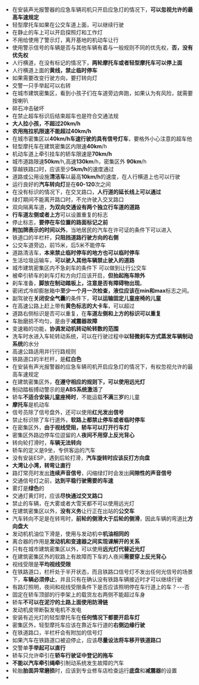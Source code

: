 - 在安装声光报警器的应急车辆司机只开启应急灯的情况下，**可以忽视允许的最高车速规定**
- 轻型摩托车如果在公交车道上面，可以继续行驶
- 在静止的车上可以开启探照灯和工作灯
- 不用给使用了警示灯，离开基地的机动车让行
- 使用警示信号的车辆是否与其他车辆有着与一般规则不同的优先权，**否，没有优先权**
- 人行横道，在没有标记的情况下，**两轮摩托车或者轻型摩托车可以停上面**
- 人行横道上面的**黄线，禁止临时停车**
- 如果需要改变行驶方向，要打转向灯
- 交警一只手举起可以右转
- 在城市建筑密集区，看到小孩子们在车道旁边奔跑，如果认为有风险，就需要按喇叭
- 碎石冲击破坏
- 在禁止超车标识后结束超车也是符合交通法规
- **大人拉小孩，不超过20km/h**
- **农用拖拉机限速不能超过40km/h**
- 在城市密集区以**40km/h车速行驶的具有信号灯车**，要格外小心注意的超车他
- 轻型摩托车在建筑密集区内限速**40km**/h
- 机动车道上牵引挂车的轿车限速是**70km/h**
- 城市道路限速**50km**/h,高速**130km**/h，密集区外 **90km**/h
- 穿越铁路口时，应该至少**5km/h**的速度通过
- 道路或公用设施**清洁车**以最高**10km/h**的速度，在人行横道上也可以行驶
- 运行良好的**汽车转向灯**是在**60-120**次之间
- 在没有标识的情况下，在交叉路口，**人行道的延长线上可以通过**
- 绿灯期间不能离开路口时，不允许驶入交叉路口
- 双向隔离车道，**为双向交通设有两个独立行车道的道路**
- **行车道左侧或者上方**可以设置重复的标志
- 停止标志，**要停在车位置的路面标记之前**
- **附加牌表示的时间以外**，当地居民的汽车在许可证的条件下可以进入
- 铁道口的半栏杆，**只阻挡道路行驶方向的右侧**
- 公交车道旁边，前15米，后5米不能停车
- 道路清洁车，**本来禁止临时停车的地方也可以临时停车**
- 生活垃圾运输车，**可以驶入其他车辆禁止驶入的道路**
- 城市建筑密集区内不急刹车的条件下 可以做到让行公交车
- 被牵引轿车的刹车灯和方向灯应该开启，**但抬起拖车除外**
- 刹车准备，**脚放在制动踏板上，注意是否有障碍物出现**。
- 密闭式冷却膨胀箱中**至少一个月一次检查，液位应该在min和max**标志之间。
- 副驾驶在**关闭安全气囊**的条件下，**可以运输固定儿童座椅的儿童**
- 在高速公路上赶上带有**黄色标志的大卡车**，可以超过
- 道路右侧标识是否可以重复，在**车道左侧和上方的标识可以重复**
- 车胎磨损不均匀，是由于**减震器故障**
- 变速箱的功能，**协调发动机转动轮转数的范围**
- 洗车时水进入车轮转动系统，可以在行驶过程中**以轻微刹车方式蒸发车辆制动系统**的水分
- 高速公路适用并行行路规则
- 铁路道口的半栏杆，是**红白色**
- 在安装有声光报警器的应急车辆司机开启应急灯的情况下，有权忽视允许的最高车速规定
- 在建筑密集区外，**在遵守相应的规则下，可以使用远光灯**
- 制动踏板搏动警示的是**ABS系统激活**了
- 轿车**不适合安装儿童座椅时**，不能运载**不满三岁**的儿童
- **摩托车**是机动车
- 信号员除了信号盘外，还可以使用**红光发出信号**
- 禁止标识除了车行道外，**软路上都禁止停车或者临时停车**
- 在密集区外，**由于视线受阻，轿车可以打开行车灯**
- 密集区外路边停车位逗留的人**夜间不用穿上反光背心**
- 转向轮打滑时，**车辆无法转向**
- 轿车的定义是9坐，专供客运的汽车
- 没有安装ESP，遇到后轮打滑，**汽车旋转时应该反打方向盘**
- **大湾让小湾，转弯让直行**
- 路灯常亮时发出**连续声音信号**，闪缩绿灯时会发出**间隙性的声音信号**
- 交通信号灯之前，**达到平稳行驶需要的车速**
- 雾灯是**绿色**的
- 交通灯黄灯时，应该**尽快通过交叉路口**
- 禁止的车辆，在大雾或者大雪天都不可以使用远光灯
- 在建筑密集区以外，**没有义务**让行正在出站的**公交车**
- 汽车转向不足是在转弯时，**前轮的侧滑大于后轮的侧滑**，因此车辆的弯道比**方向盘大**
- 发动机机油位下滑是，使用与发动机中**机油相同的**
- 离合器的作用是**发动机和变速器之间实现课解开的关系**
- 只有在城市建筑密集区以外，可以使用**远光灯代替近光灯**
- 在建筑密集区外的软路上有故障而下车的人夜间**需要穿上反光背心**
- 视线受限是**平均视线受限**
- 在铁路道口，栏杆处于半开状态，而且铁路口信号灯不发出任何光信号的场景下，**车辆必须停止**，并且只有在确认没有铁路车辆接近时才可以继续行驶
- 有路灯照明，夜间和视线受限条件下是否应该照明停在车行道上的车？---否
- 固定在轿车顶部的行李架上的载货左右两侧不能超过车身
- 轿车**不可以在泥泞的土路上面使用防滑链**
- 发动机皮带断裂发电机不发电
- 安装有近光灯的轻型摩托车在**任何情况下都要开启车灯**
- 密集区外，轻型摩托车应该在靠近车行道的**右侧边缘行驶**
- 在铁道路口，半栏杆会有附加的信号灯
- 如果汽车在铁路道口被迫停止，应该**尽量设法将车移开铁道路口**
- 交警单**手举起可以直行**
- 轿车只允许牵引在**轿车行驶证中登记的拖车**
- **不能以汽车牵引绳牵**引制动系统发生故障的汽车
- 轮胎**胎面异常磨损**时，应该到专业修车店检查运行**底盘**和**减震器**的设置
- 

